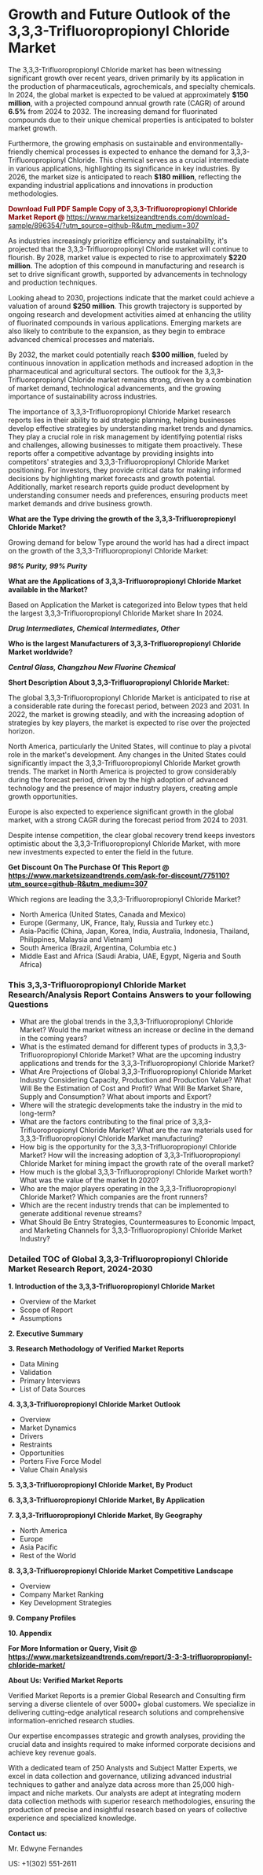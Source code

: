 <h1>Growth and Future Outlook of the 3,3,3-Trifluoropropionyl Chloride Market</h1><p>The 3,3,3-Trifluoropropionyl Chloride market has been witnessing significant growth over recent years, driven primarily by its application in the production of pharmaceuticals, agrochemicals, and specialty chemicals. In 2024, the global market is expected to be valued at approximately <strong>$150 million</strong>, with a projected compound annual growth rate (CAGR) of around <strong>6.5%</strong> from 2024 to 2032. The increasing demand for fluorinated compounds due to their unique chemical properties is anticipated to bolster market growth.</p><p>Furthermore, the growing emphasis on sustainable and environmentally-friendly chemical processes is expected to enhance the demand for 3,3,3-Trifluoropropionyl Chloride. This chemical serves as a crucial intermediate in various applications, highlighting its significance in key industries. By 2026, the market size is anticipated to reach <strong>$180 million</strong>, reflecting the expanding industrial applications and innovations in production methodologies.</p><p><strong><span style="color: #800000;">Download Full PDF Sample Copy of 3,3,3-Trifluoropropionyl Chloride Market Report @</span>&nbsp;</strong><a href="https://www.marketsizeandtrends.com/download-sample/896354/?utm_source=github-R&amp;utm_medium=307">https://www.marketsizeandtrends.com/download-sample/896354/?utm_source=github-R&amp;utm_medium=307</a></p><p>As industries increasingly prioritize efficiency and sustainability, it's projected that the 3,3,3-Trifluoropropionyl Chloride market will continue to flourish. By 2028, market value is expected to rise to approximately <strong>$220 million</strong>. The adoption of this compound in manufacturing and research is set to drive significant growth, supported by advancements in technology and production techniques.</p><p>Looking ahead to 2030, projections indicate that the market could achieve a valuation of around <strong>$250 million</strong>. This growth trajectory is supported by ongoing research and development activities aimed at enhancing the utility of fluorinated compounds in various applications. Emerging markets are also likely to contribute to the expansion, as they begin to embrace advanced chemical processes and materials.</p><p>By 2032, the market could potentially reach <strong>$300 million</strong>, fueled by continuous innovation in application methods and increased adoption in the pharmaceutical and agricultural sectors. The outlook for the 3,3,3-Trifluoropropionyl Chloride market remains strong, driven by a combination of market demand, technological advancements, and the growing importance of sustainability across industries.</p></p><p>The importance of&nbsp;3,3,3-Trifluoropropionyl Chloride Market research reports lies in their ability to aid strategic planning, helping businesses develop effective strategies by understanding market trends and dynamics. They play a crucial role in risk management by identifying potential risks and challenges, allowing businesses to mitigate them proactively. These reports offer a competitive advantage by providing insights into competitors' strategies and 3,3,3-Trifluoropropionyl Chloride Market positioning. For investors, they provide critical data for making informed decisions by highlighting market forecasts and growth potential. Additionally, market research reports guide product development by understanding consumer needs and preferences, ensuring products meet market demands and drive business growth.</p><p><strong>What are the&nbsp;Type driving the growth of the 3,3,3-Trifluoropropionyl Chloride Market?</strong></p><p id="" class="">Growing demand for below Type around the world has had a direct impact on the growth of the 3,3,3-Trifluoropropionyl Chloride Market:</p><em><strong>98% Purity, 99% Purity</strong></em></p><strong>What are the&nbsp;Applications&nbsp;of 3,3,3-Trifluoropropionyl Chloride Market available in the Market?</strong></p><p id="" class="">Based on Application the Market is categorized into Below types that held the largest 3,3,3-Trifluoropropionyl Chloride Market share In 2024.</p><em><strong>Drug Intermediates, Chemical Intermediates, Other</strong></em></p><strong>Who is the largest Manufacturers of 3,3,3-Trifluoropropionyl Chloride Market worldwide?</strong></p><p><em><strong>Central Glass, Changzhou New Fluorine Chemical</strong></em></p><p id="" class=""><strong>Short Description About 3,3,3-Trifluoropropionyl Chloride Market:</strong></p><p>The global 3,3,3-Trifluoropropionyl Chloride Market is anticipated to rise at a considerable rate during the forecast period, between 2023 and 2031. In 2022, the market is growing steadily, and with the increasing adoption of strategies by key players, the market is expected to rise over the projected horizon.</p><p>North America, particularly the United States, will continue to play a pivotal role in the market's development. Any changes in the United States could significantly impact the 3,3,3-Trifluoropropionyl Chloride Market growth trends. The market in North America is projected to grow considerably during the forecast period, driven by the high adoption of advanced technology and the presence of major industry players, creating ample growth opportunities.</p><p>Europe is also expected to experience significant growth in the global market, with a strong CAGR during the forecast period from 2024 to 2031.</p><p>Despite intense competition, the clear global recovery trend keeps investors optimistic about the 3,3,3-Trifluoropropionyl Chloride Market, with more new investments expected to enter the field in the future.</p><p id="" class=""><strong>Get Discount On The Purchase Of This Report @ <a href="https://www.marketsizeandtrends.com/ask-for-discount/775110?utm_source=github-R&utm_medium=307" target="_blank">https://www.marketsizeandtrends.com/ask-for-discount/775110?utm_source=github-R&utm_medium=307</a></strong></p>Which regions are leading the 3,3,3-Trifluoropropionyl Chloride Market?</p><ul><li>North America (United States, Canada and Mexico)</li><li>Europe (Germany, UK, France, Italy, Russia and Turkey etc.)</li><li>Asia-Pacific (China, Japan, Korea, India, Australia, Indonesia, Thailand, Philippines, Malaysia and Vietnam)</li><li>South America (Brazil, Argentina, Columbia etc.)</li><li>Middle East and Africa (Saudi Arabia, UAE, Egypt, Nigeria and South Africa)</li></ul><h3 id="" class="">This 3,3,3-Trifluoropropionyl Chloride Market Research/Analysis Report Contains Answers to your following Questions</h3><ul><li>What are the global trends in the 3,3,3-Trifluoropropionyl Chloride Market? Would the market witness an increase or decline in the demand in the coming years?</li><li>What is the estimated demand for different types of products in 3,3,3-Trifluoropropionyl Chloride Market? What are the upcoming industry applications and trends for the 3,3,3-Trifluoropropionyl Chloride Market?</li><li>What Are Projections of Global 3,3,3-Trifluoropropionyl Chloride Market Industry Considering Capacity, Production and Production Value? What Will Be the Estimation of Cost and Profit? What Will Be Market Share, Supply and Consumption? What about imports and Export?</li><li>Where will the strategic developments take the industry in the mid to long-term?</li><li>What are the factors contributing to the final price of 3,3,3-Trifluoropropionyl Chloride Market? What are the raw materials used for 3,3,3-Trifluoropropionyl Chloride Market manufacturing?</li><li>How big is the opportunity for the 3,3,3-Trifluoropropionyl Chloride Market? How will the increasing adoption of 3,3,3-Trifluoropropionyl Chloride Market for mining impact the growth rate of the overall market?</li><li>How much is the global 3,3,3-Trifluoropropionyl Chloride Market worth? What was the value of the market In 2020?</li><li>Who are the major players operating in the 3,3,3-Trifluoropropionyl Chloride Market? Which companies are the front runners?</li><li>Which are the recent industry trends that can be implemented to generate additional revenue streams?</li><li>What Should Be Entry Strategies, Countermeasures to Economic Impact, and Marketing Channels for 3,3,3-Trifluoropropionyl Chloride Market Industry?</li></ul><h3 id="" class="">Detailed TOC of Global 3,3,3-Trifluoropropionyl Chloride Market Research Report, 2024-2030</h3><p id="" class=""><strong>1. Introduction of the 3,3,3-Trifluoropropionyl Chloride Market</strong></p><ul><li>Overview of the Market</li><li>Scope of Report</li><li>Assumptions</li></ul><p id="" class=""><strong>2. Executive Summary</strong></p><p id="" class=""><strong>3. Research Methodology of Verified Market Reports</strong></p><ul><li>Data Mining</li><li>Validation</li><li>Primary Interviews</li><li>List of Data Sources</li></ul><p id="" class=""><strong>4. 3,3,3-Trifluoropropionyl Chloride Market Outlook</strong></p><ul><li>Overview</li><li>Market Dynamics</li><li>Drivers</li><li>Restraints</li><li>Opportunities</li><li>Porters Five Force Model</li><li>Value Chain Analysis</li></ul><p id="" class=""><strong>5. 3,3,3-Trifluoropropionyl Chloride Market, By Product</strong></p><p id="" class=""><strong>6. 3,3,3-Trifluoropropionyl Chloride Market, By Application</strong></p><p id="" class=""><strong>7. 3,3,3-Trifluoropropionyl Chloride Market, By Geography</strong></p><ul><li>North America</li><li>Europe</li><li>Asia Pacific</li><li>Rest of the World</li></ul><p id="" class=""><strong>8. 3,3,3-Trifluoropropionyl Chloride Market Competitive Landscape</strong></p><ul><li>Overview</li><li>Company Market Ranking</li><li>Key Development Strategies</li></ul><p id="" class=""><strong>9. Company Profiles</strong></p><p id="" class=""><strong>10. Appendix</strong></p><p id="" class=""><strong>For More Information or Query, Visit @ <a href="https://www.marketsizeandtrends.com/report/3-3-3-trifluoropropionyl-chloride-market/" target="_blank">https://www.marketsizeandtrends.com/report/3-3-3-trifluoropropionyl-chloride-market/</a></strong></p><p id="" class=""><strong>About Us: Verified Market Reports</strong></p><p id="" class="">Verified Market Reports is a premier Global Research and Consulting firm serving a diverse clientele of over 5000+ global customers. We specialize in delivering cutting-edge analytical research solutions and comprehensive information-enriched research studies.</p><p id="" class="">Our expertise encompasses strategic and growth analyses, providing the crucial data and insights required to make informed corporate decisions and achieve key revenue goals.</p><p id="" class="">With a dedicated team of 250 Analysts and Subject Matter Experts, we excel in data collection and governance, utilizing advanced industrial techniques to gather and analyze data across more than 25,000 high-impact and niche markets. Our analysts are adept at integrating modern data collection methods with superior research methodologies, ensuring the production of precise and insightful research based on years of collective experience and specialized knowledge.</p><p id="" class=""><strong>Contact us:</strong></p><p id="" class="">Mr. Edwyne Fernandes</p><p id="" class="">US: +1(302) 551-2611</p>